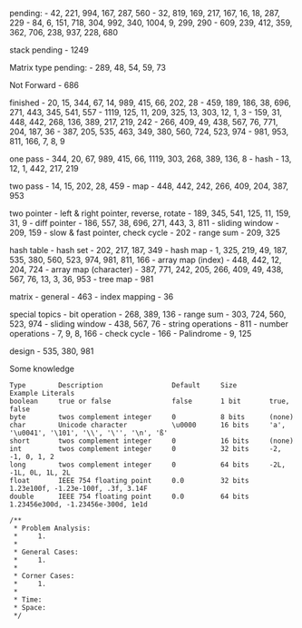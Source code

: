 pending:
    - 42, 221, 994, 167, 287, 560
    - 32, 819, 169, 217, 167, 16, 18, 287, 229
    - 84, 6, 151, 718, 304, 992, 340, 1004, 9, 299, 290
    - 609, 239, 412, 359, 362, 706, 238, 937, 228, 680

stack pending
    - 1249


Matrix type pending:
    - 289, 48, 54, 59, 73

Not Forward
    - 686

finished
    - 20, 15, 344, 67, 14, 989, 415, 66, 202, 28
    - 459, 189, 186, 38, 696, 271, 443, 345, 541, 557
    - 1119, 125, 11, 209, 325, 13, 303, 12, 1, 3
    - 159, 31, 448, 442, 268, 136, 389, 217, 219, 242
    - 266, 409, 49, 438, 567, 76, 771, 204, 187, 36
    - 387, 205, 535, 463, 349, 380, 560, 724, 523, 974
    - 981, 953, 811, 166, 7, 8, 9

one pass
    - 344, 20, 67, 989, 415, 66, 1119, 303, 268, 389, 136, 8
    - hash
        - 13, 12, 1, 442, 217, 219

two pass
    - 14, 15, 202, 28, 459
    - map
        - 448, 442, 242, 266, 409, 204, 387, 953

two pointer
    - left & right pointer, reverse, rotate
        - 189, 345, 541, 125, 11, 159, 31, 9
    - diff pointer
        - 186, 557, 38, 696, 271, 443, 3, 811
    - sliding window
        - 209, 159
    - slow & fast pointer, check cycle
        - 202
    - range sum
        - 209, 325

hash table
    - hash set
        - 202, 217, 187, 349
    - hash map
        - 1, 325, 219, 49, 187, 535, 380, 560, 523, 974, 981, 811, 166
    - array map (index)
        - 448, 442, 12, 204, 724
    - array map (character)
        - 387, 771, 242, 205, 266, 409, 49, 438, 567, 76, 13, 3, 36, 953
    - tree map
        - 981

matrix
    - general
        - 463
    - index mapping
        - 36

special topics
    - bit operation
        - 268, 389, 136
    - range sum
        - 303, 724, 560, 523, 974
    - sliding window
        - 438, 567, 76
    - string operations
        - 811
    - number operations
        - 7, 9, 8, 166
    - check cycle
        - 166
    - Palindrome
        - 9, 125

design
    - 535, 380, 981

Some knowledge

    Type        Description                 Default     Size        Example Literals
    boolean     true or false               false       1 bit       true, false
    byte        twos complement integer     0           8 bits      (none)
    char        Unicode character           \u0000      16 bits     'a', '\u0041', '\101', '\\', '\'', '\n', 'ß'
    short       twos complement integer     0           16 bits     (none)
    int         twos complement integer     0           32 bits     -2, -1, 0, 1, 2
    long        twos complement integer     0           64 bits     -2L, -1L, 0L, 1L, 2L
    float       IEEE 754 floating point     0.0         32 bits     1.23e100f, -1.23e-100f, .3f, 3.14F
    double      IEEE 754 floating point     0.0         64 bits     1.23456e300d, -1.23456e-300d, 1e1d

    /**
     * Problem Analysis:
     *     1.
     *
     * General Cases:
     *     1.
     *
     * Corner Cases:
     *     1.
     *
     * Time:
     * Space:
     */
